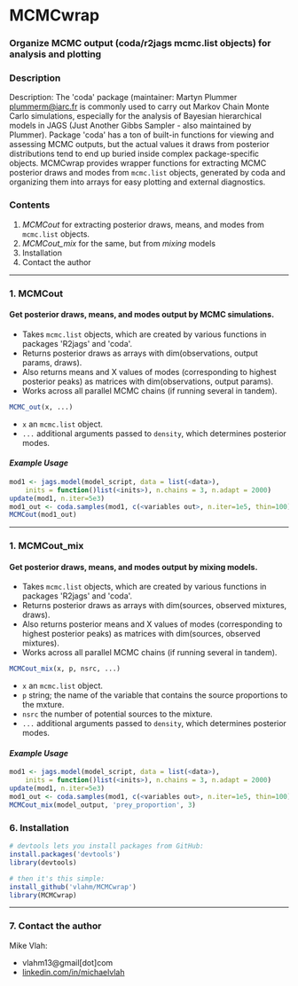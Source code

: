 # **MCMCwrap**

### Organize MCMC output (coda/r2jags mcmc.list objects) for analysis and plotting
### **Description**
Description: The 'coda' package (maintainer: Martyn Plummer
    <plummerm@iarc.fr> is commonly used to carry out Markov Chain
    Monte Carlo simulations, especially for the analysis of Bayesian
    hierarchical models in JAGS (Just Another Gibbs Sampler - also
    maintained by Plummer).  Package 'coda' has a ton of built-in
    functions for viewing and assessing MCMC outputs, but the actual
    values it draws from posterior distributions tend to end up buried
    inside complex package-specific objects.  MCMCwrap provides wrapper
    functions for extracting MCMC posterior draws and modes from `mcmc.list`
    objects, generated by coda and organizing them into arrays for easy 
    plotting and external diagnostics. 

### **Contents**
1. _MCMCout_ for extracting posterior draws, means, and modes from `mcmc.list` objects.
2. _MCMCout_mix_ for the same, but from _mixing_ models
3.  Installation
4.  Contact the author

---
### **1. MCMCout**
#### Get posterior draws, means, and modes output by MCMC simulations.
+ Takes `mcmc.list` objects, which are created by various functions in packages 'R2jags' and 'coda'.
+  Returns posterior draws as arrays with dim(observations, output params, draws).
+  Also returns means and X values of modes (corresponding to highest posterior peaks) as matrices with dim(observations, output params).
+ Works across all parallel MCMC chains (if running several in tandem).

```R
MCMC_out(x, ...)
```
+ `x` an `mcmc.list` object.
+ `...` additional arguments passed to `density`, which determines posterior modes.
#### **_Example Usage_**
```R
mod1 <- jags.model(model_script, data = list(<data>), 
    inits = function()list(<inits>), n.chains = 3, n.adapt = 2000)
update(mod1, n.iter=5e3)
mod1_out <- coda.samples(mod1, c(<variables out>, n.iter=1e5, thin=100))
MCMCout(mod1_out)
```
---
### **1. MCMCout_mix**
#### Get posterior draws, means, and modes output by mixing models.
+ Takes `mcmc.list` objects, which are created by various functions in packages 'R2jags' and 'coda'.
+  Returns posterior draws as arrays with dim(sources, observed mixtures, draws).
+  Also returns posterior means and X values of modes (corresponding to highest posterior peaks) as matrices with dim(sources, observed mixtures).
+ Works across all parallel MCMC chains (if running several in tandem).

```R
MCMCout_mix(x, p, nsrc, ...)
```
+ `x` an `mcmc.list` object.
+ `p` string; the name of the variable that contains the source proportions to the mxture.
+ `nsrc` the number of potential sources to the mixture.
+ `...` additional arguments passed to `density`, which determines posterior modes.

#### **_Example Usage_**
```R
mod1 <- jags.model(model_script, data = list(<data>), 
    inits = function()list(<inits>), n.chains = 3, n.adapt = 2000)
update(mod1, n.iter=5e3)
mod1_out <- coda.samples(mod1, c(<variables out>, n.iter=1e5, thin=100))
MCMCout_mix(model_output, 'prey_proportion', 3)
```
### **6. Installation**
```R
# devtools lets you install packages from GitHub:
install.packages('devtools')
library(devtools)

# then it's this simple:
install_github('vlahm/MCMCwrap')
library(MCMCwrap)
```
---
### **7. Contact the author**
Mike Vlah: 
+ vlahm13@gmail[dot]com
+ [linkedin.com/in/michaelvlah](linkedin.com/in/michaelvlah)


